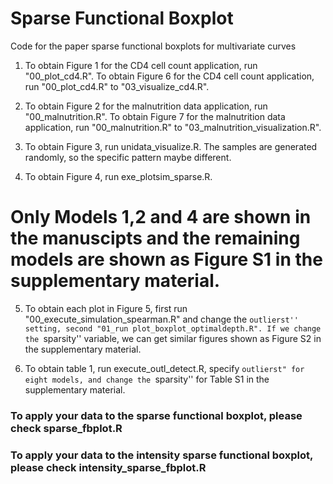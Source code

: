 # Sparse Functional Boxplot
Code for the paper sparse functional boxplots for multivariate curves

1. To obtain Figure 1 for the CD4 cell count application, run "00_plot_cd4.R".
To obtain Figure 6 for the CD4 cell count application, run "00_plot_cd4.R" to "03_visualize_cd4.R".

2. To obtain Figure 2 for the malnutrition data application, run "00_malnutrition.R".
To obtain Figure 7 for the malnutrition data application, run "00_malnutrition.R" to "03_malnutrition_visualization.R".

3. To obtain Figure 3, run unidata_visualize.R. The samples are generated randomly, so the specific pattern maybe different.

4. To obtain Figure 4, run exe_plotsim_sparse.R. 
# Only Models 1,2 and 4 are shown in the manuscipts and the remaining models are shown as Figure S1 in the supplementary material.

5. To obtain each plot in Figure 5, first run "00_execute_simulation_spearman.R" and change the ``outlierst'' setting, second "01_run plot_boxplot_optimaldepth.R".
If we change the ``sparsity'' variable, we can get similar figures shown as Figure S2 in the supplementary material.

6. To obtain table 1, run execute_outl_detect.R, specify ``outlierst" for eight models, and change the ``sparsity'' for Table S1 in the supplementary material.


### To apply your data to the sparse functional boxplot, please check sparse_fbplot.R


### To apply your data to the intensity sparse functional boxplot, please check intensity_sparse_fbplot.R
